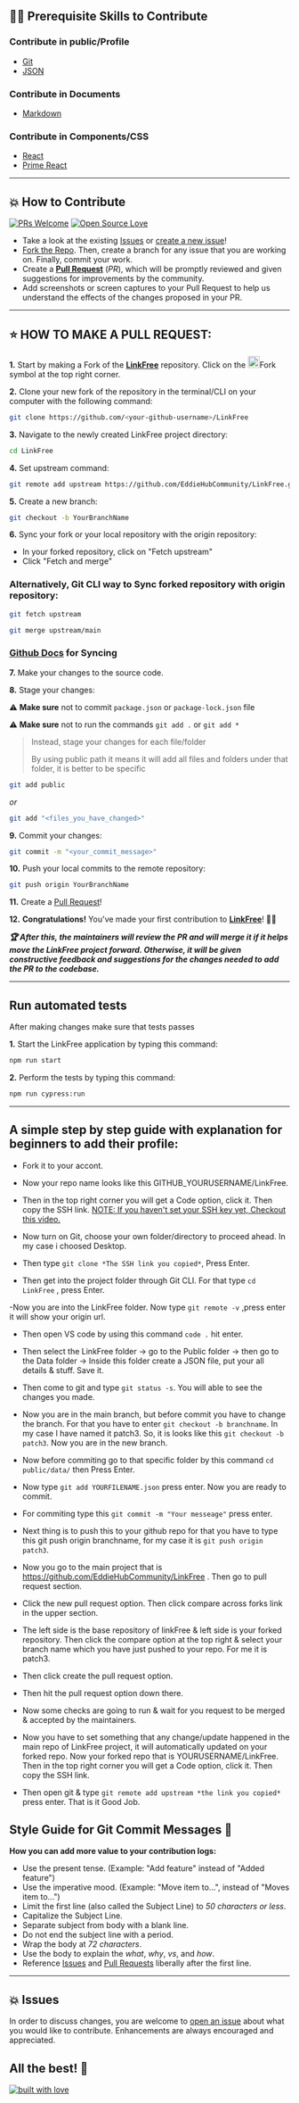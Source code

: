 
## 👨‍💻 Prerequisite Skills to Contribute

### Contribute in public/Profile

- [Git](https://git-scm.com/) 
- [JSON](https://www.json.org/json-en.html)

### Contribute in Documents

- [Markdown](https://www.markdownguide.org/basic-syntax/)

### Contribute in Components/CSS

- [React](https://reactjs.org/)
- [Prime React](https://www.primefaces.org/primereact/)


---

## 💥 How to Contribute

[![PRs Welcome](https://img.shields.io/badge/PRs-welcome-brightgreen.svg?style=flat-square)](https://github.com/EddieHubCommunity/LinkFree/pulls)
[![Open Source Love](https://badges.frapsoft.com/os/v1/open-source.png?v=103)](https://github.com/EddieHubCommunity/)

- Take a look at the existing [Issues](https://github.com/EddieHubCommunity/LinkFree/issues) or [create a new issue](https://github.com/EddieHubCommunity/LinkFree/issues/new/choose)!
- [Fork the Repo](https://github.com/EddieHubCommunity/LinkFree/fork). Then, create a branch for any issue that you are working on. Finally, commit your work.
- Create a **[Pull Request](https://github.com/EddieHubCommunity/LinkFree/compare)** (_PR_), which will be promptly reviewed and given suggestions for improvements by the community.
- Add screenshots or screen captures to your Pull Request to help us understand the effects of the changes proposed in your PR.

---

## ⭐ HOW TO MAKE A PULL REQUEST:

**1.** Start by making a Fork of the [**LinkFree**](https://github.com/EddieHubCommunity/LinkFree) repository. Click on the <a href="https://github.com/EddieHubCommunity/LinkFree/fork"><img src="https://i.imgur.com/G4z1kEe.png" height="21" width="21"></a>Fork symbol at the top right corner.

**2.** Clone your new fork of the repository in the terminal/CLI on your computer with the following command:

```bash
git clone https://github.com/<your-github-username>/LinkFree
```

**3.** Navigate to the newly created LinkFree project directory:

```bash
cd LinkFree
```

**4.** Set upstream command:

```bash
git remote add upstream https://github.com/EddieHubCommunity/LinkFree.git
```

**5.** Create a new branch:

```bash
git checkout -b YourBranchName
```

**6.** Sync your fork or your local repository with the origin repository:

- In your forked repository, click on "Fetch upstream"
- Click "Fetch and merge"

### Alternatively, Git CLI way to Sync forked repository with origin repository:

```bash
git fetch upstream
```

```bash
git merge upstream/main
```

### [Github Docs](https://docs.github.com/en/github/collaborating-with-pull-requests/addressing-merge-conflicts/resolving-a-merge-conflict-on-github) for Syncing

**7.** Make your changes to the source code.

**8.** Stage your changes:

⚠️ **Make sure** not to commit `package.json` or `package-lock.json` file

⚠️ **Make sure** not to run the commands `git add .` or `git add *`

> Instead, stage your changes for each file/folder
>
> By using public path it means it will add all files and folders under that folder, it is better to be specific

```bash
git add public
```

_or_

```bash
git add "<files_you_have_changed>"
```

**9.** Commit your changes:

```bash
git commit -m "<your_commit_message>"
```

**10.** Push your local commits to the remote repository:

```bash
git push origin YourBranchName
```

**11.** Create a [Pull Request](https://help.github.com/en/github/collaborating-with-issues-and-pull-requests/creating-a-pull-request)!

**12.** **Congratulations!** You've made your first contribution to [**LinkFree**](https://github.com/EddieHubCommunity/LinkFree/graphs/contributors)! 🙌🏼

**_:trophy: After this, the maintainers will review the PR and will merge it if it helps move the LinkFree project forward. Otherwise, it will be given constructive feedback and suggestions for the changes needed to add the PR to the codebase._**

---

## Run automated tests

After making changes make sure that tests passes

**1.** Start the LinkFree application by typing this command:

```bash
npm run start
```

**2.** Perform the tests by typing this command:

```bash
npm run cypress:run
```

---

## A simple step by step guide with explanation for beginners to add their profile:

- Fork it to your accont.
- Now your repo name looks like this GITHUB_YOURUSERNAME/LinkFree.
- Then in the top right corner you will get a Code option, click it. Then copy the SSH link.
  [NOTE: If you haven't set your SSH key yet, Checkout this video.](https://www.youtube.com/watch?v=lV5mrUYsucU&t=4s)

- Now turn on Git, choose your own folder/directory to proceed ahead. In my case i choosed Desktop.

- Then type `git clone *The SSH link you copied*`, Press Enter.

- Then get into the project folder through Git CLI. For that type `cd LinkFree` , press Enter.

-Now you are into the LinkFree folder. Now type `git remote -v` ,press enter it will show your origin url.

- Then open VS code by using this command `code .` hit enter.

- Then select the LinkFree folder -> go to the Public folder -> then go to the Data folder -> Inside this folder create a JSON file, put your all details & stuff. Save it.

- Then come to git and type `git status -s`. You will able to see the changes you made.

- Now you are in the main branch, but before commit you have to change the branch. For that you have to enter `git checkout -b branchname`. In my case I have named it patch3. So, it is looks like this `git checkout -b patch3`. Now you are in the new branch.

- Now before commiting go to that specific folder by this command `cd public/data/` then Press Enter.

- Now type `git add YOURFILENAME.json`  press enter. Now you are ready to commit.

- For commiting type this `git commit -m "Your messeage"` press enter.

- Next thing is to push this to your github repo for that you have to type this git push origin branchname, for my case it is `git push origin patch3`.

- Now you go to the main project that is https://github.com/EddieHubCommunity/LinkFree . Then go to pull request section.

- Click the new pull request option. Then click compare across forks link in the upper section.

- The left side is the base repository of linkFree & left side is your forked repository. Then click the compare option at the top right & select your branch name which you have just pushed to your repo. For me it is patch3.

- Then click create the pull request option.

- Then hit the pull request option down there.

- Now some checks are going to run & wait for you request to be merged & accepted by the maintainers.
- Now you have to set something that any change/update happened in the main repo of LinkFree project, it will automatically updated on your forked repo. Now your forked repo that is YOURUSERNAME/LinkFree. Then in the top right corner you will get a Code option, click it. Then copy the SSH link.
- Then open git & type `git remote add upstream *the link you copied*` press enter. That is it Good Job.

## Style Guide for Git Commit Messages :memo:

**How you can add more value to your contribution logs:**

- Use the present tense. (Example: "Add feature" instead of "Added feature")
- Use the imperative mood. (Example: "Move item to...", instead of "Moves item to...")
- Limit the first line (also called the Subject Line) to _50 characters or less_.
- Capitalize the Subject Line.
- Separate subject from body with a blank line.
- Do not end the subject line with a period.
- Wrap the body at _72 characters_.
- Use the body to explain the _what_, _why_, _vs_, and _how_.
- Reference [Issues](https://github.com/EddieHubCommunity/LinkFree/issues) and [Pull Requests](https://github.com/EddieHubCommunity/LinkFree/pulls) liberally after the first line.

---

## 💥 Issues

In order to discuss changes, you are welcome to [open an issue](https://github.com/EddieHubCommunity/LinkFree/issues/new/choose) about what you would like to contribute. Enhancements are always encouraged and appreciated.

## All the best! 🥇

[![built with love](https://forthebadge.com/images/badges/built-with-love.svg)](https://www.eddiehub.org/)
